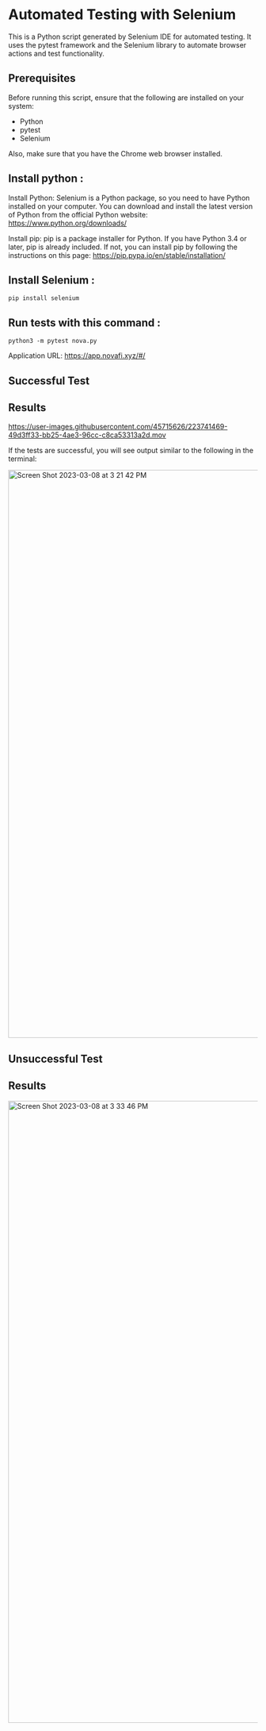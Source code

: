 # Automated Testing with Selenium

This is a Python script generated by Selenium IDE for automated testing. It uses the pytest framework and the Selenium library to automate browser actions and test functionality.

## Prerequisites
Before running this script, ensure that the following are installed on your system:

- Python
- pytest
- Selenium

Also, make sure that you have the Chrome web browser installed.
## Install python :

Install Python: Selenium is a Python package, so you need to have Python installed on your computer. You can download and install the latest version of Python from the official Python website: https://www.python.org/downloads/

Install pip: pip is a package installer for Python. If you have Python 3.4 or later, pip is already included. If not, you can install pip by following the instructions on this page: https://pip.pypa.io/en/stable/installation/

## Install Selenium :
```pip install selenium ```

## Run tests with this command :

```python3 -m pytest nova.py```


Application URL: https://app.novafi.xyz/#/

## Successful Test
## Results

https://user-images.githubusercontent.com/45715626/223741469-49d3ff33-bb25-4ae3-96cc-c8ca53313a2d.mov


If the tests are successful, you will see output similar to the following in the terminal:


<img width="1145" alt="Screen Shot 2023-03-08 at 3 21 42 PM" src="https://user-images.githubusercontent.com/45715626/223737601-3b313b22-0b0a-4b38-a245-cb66b504e323.png">

## Unsuccessful Test
## Results

<img width="1254" alt="Screen Shot 2023-03-08 at 3 33 46 PM" src="https://user-images.githubusercontent.com/45715626/223746253-915fab67-f12a-4d24-8e95-a85d69ce8529.png">
